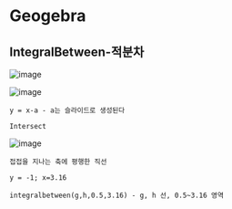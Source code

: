 Geogebra
==========

IntegralBetween-적분차
------------------

![image](https://user-images.githubusercontent.com/30430227/143801312-7e0121f0-a938-4e5a-904f-1f68f0d83a5a.png)

![image](https://user-images.githubusercontent.com/30430227/143801391-a6d03dbb-1b67-403d-9b7f-15d011e428e8.png)

`y = x-a - a는 슬라이드로 생성된다`

`Intersect`

![image](https://user-images.githubusercontent.com/30430227/143801484-813954cf-10c3-4f24-9596-6eb9a3b4156f.png)

`접접을 지나는 축에 평행한 직선`

`y = -1; x=3.16`

`integralbetween(g,h,0.5,3.16) - g, h 선, 0.5~3.16 영역`


